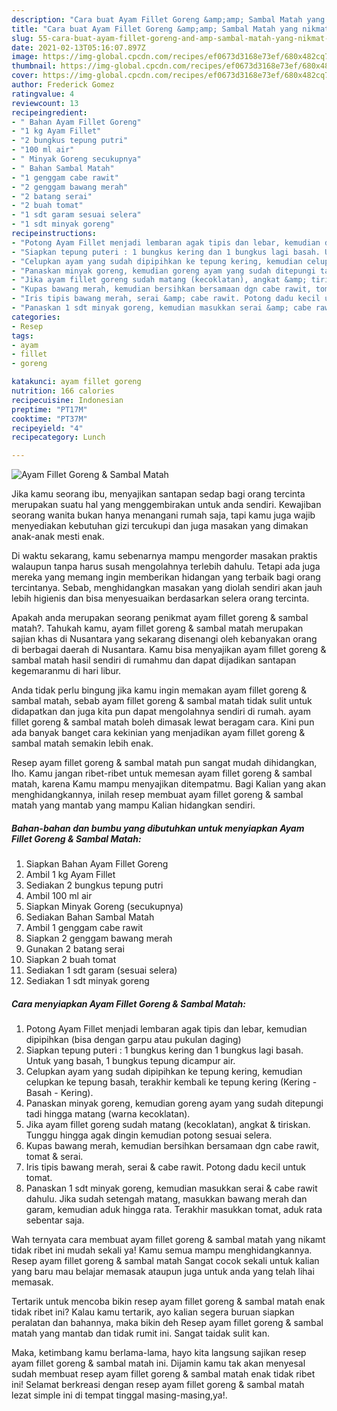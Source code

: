```yaml
---
description: "Cara buat Ayam Fillet Goreng &amp;amp; Sambal Matah yang nikmat dan Mudah Dibuat"
title: "Cara buat Ayam Fillet Goreng &amp;amp; Sambal Matah yang nikmat dan Mudah Dibuat"
slug: 55-cara-buat-ayam-fillet-goreng-and-amp-sambal-matah-yang-nikmat-dan-mudah-dibuat
date: 2021-02-13T05:16:07.897Z
image: https://img-global.cpcdn.com/recipes/ef0673d3168e73ef/680x482cq70/ayam-fillet-goreng-sambal-matah-foto-resep-utama.jpg
thumbnail: https://img-global.cpcdn.com/recipes/ef0673d3168e73ef/680x482cq70/ayam-fillet-goreng-sambal-matah-foto-resep-utama.jpg
cover: https://img-global.cpcdn.com/recipes/ef0673d3168e73ef/680x482cq70/ayam-fillet-goreng-sambal-matah-foto-resep-utama.jpg
author: Frederick Gomez
ratingvalue: 4
reviewcount: 13
recipeingredient:
- " Bahan Ayam Fillet Goreng"
- "1 kg Ayam Fillet"
- "2 bungkus tepung putri"
- "100 ml air"
- " Minyak Goreng secukupnya"
- " Bahan Sambal Matah"
- "1 genggam cabe rawit"
- "2 genggam bawang merah"
- "2 batang serai"
- "2 buah tomat"
- "1 sdt garam sesuai selera"
- "1 sdt minyak goreng"
recipeinstructions:
- "Potong Ayam Fillet menjadi lembaran agak tipis dan lebar, kemudian dipipihkan (bisa dengan garpu atau pukulan daging)"
- "Siapkan tepung puteri : 1 bungkus kering dan 1 bungkus lagi basah. Untuk yang basah, 1 bungkus tepung dicampur air."
- "Celupkan ayam yang sudah dipipihkan ke tepung kering, kemudian celupkan ke tepung basah, terakhir kembali ke tepung kering (Kering - Basah - Kering)."
- "Panaskan minyak goreng, kemudian goreng ayam yang sudah ditepungi tadi hingga matang (warna kecoklatan)."
- "Jika ayam fillet goreng sudah matang (kecoklatan), angkat &amp; tiriskan. Tunggu hingga agak dingin kemudian potong sesuai selera."
- "Kupas bawang merah, kemudian bersihkan bersamaan dgn cabe rawit, tomat &amp; serai."
- "Iris tipis bawang merah, serai &amp; cabe rawit. Potong dadu kecil untuk tomat."
- "Panaskan 1 sdt minyak goreng, kemudian masukkan serai &amp; cabe rawit dahulu. Jika sudah setengah matang, masukkan bawang merah dan garam, kemudian aduk hingga rata. Terakhir masukkan tomat, aduk rata sebentar saja."
categories:
- Resep
tags:
- ayam
- fillet
- goreng

katakunci: ayam fillet goreng 
nutrition: 166 calories
recipecuisine: Indonesian
preptime: "PT17M"
cooktime: "PT37M"
recipeyield: "4"
recipecategory: Lunch

---
```



![Ayam Fillet Goreng &amp; Sambal Matah](https://img-global.cpcdn.com/recipes/ef0673d3168e73ef/680x482cq70/ayam-fillet-goreng-sambal-matah-foto-resep-utama.jpg)

Jika kamu seorang ibu, menyajikan santapan sedap bagi orang tercinta merupakan suatu hal yang menggembirakan untuk anda sendiri. Kewajiban seorang  wanita bukan hanya menangani rumah saja, tapi kamu juga wajib menyediakan kebutuhan gizi tercukupi dan juga masakan yang dimakan anak-anak mesti enak.

Di waktu  sekarang, kamu sebenarnya mampu mengorder masakan praktis walaupun tanpa harus susah mengolahnya terlebih dahulu. Tetapi ada juga mereka yang memang ingin memberikan hidangan yang terbaik bagi orang tercintanya. Sebab, menghidangkan masakan yang diolah sendiri akan jauh lebih higienis dan bisa menyesuaikan berdasarkan selera orang tercinta. 



Apakah anda merupakan seorang penikmat ayam fillet goreng &amp; sambal matah?. Tahukah kamu, ayam fillet goreng &amp; sambal matah merupakan sajian khas di Nusantara yang sekarang disenangi oleh kebanyakan orang di berbagai daerah di Nusantara. Kamu bisa menyajikan ayam fillet goreng &amp; sambal matah hasil sendiri di rumahmu dan dapat dijadikan santapan kegemaranmu di hari libur.

Anda tidak perlu bingung jika kamu ingin memakan ayam fillet goreng &amp; sambal matah, sebab ayam fillet goreng &amp; sambal matah tidak sulit untuk didapatkan dan juga kita pun dapat mengolahnya sendiri di rumah. ayam fillet goreng &amp; sambal matah boleh dimasak lewat beragam cara. Kini pun ada banyak banget cara kekinian yang menjadikan ayam fillet goreng &amp; sambal matah semakin lebih enak.

Resep ayam fillet goreng &amp; sambal matah pun sangat mudah dihidangkan, lho. Kamu jangan ribet-ribet untuk memesan ayam fillet goreng &amp; sambal matah, karena Kamu mampu menyajikan ditempatmu. Bagi Kalian yang akan menghidangkannya, inilah resep membuat ayam fillet goreng &amp; sambal matah yang mantab yang mampu Kalian hidangkan sendiri.

<!--inarticleads1-->

##### Bahan-bahan dan bumbu yang dibutuhkan untuk menyiapkan Ayam Fillet Goreng &amp; Sambal Matah:

1. Siapkan  Bahan Ayam Fillet Goreng
1. Ambil 1 kg Ayam Fillet
1. Sediakan 2 bungkus tepung putri
1. Ambil 100 ml air
1. Siapkan  Minyak Goreng (secukupnya)
1. Sediakan  Bahan Sambal Matah
1. Ambil 1 genggam cabe rawit
1. Siapkan 2 genggam bawang merah
1. Gunakan 2 batang serai
1. Siapkan 2 buah tomat
1. Sediakan 1 sdt garam (sesuai selera)
1. Sediakan 1 sdt minyak goreng




<!--inarticleads2-->

##### Cara menyiapkan Ayam Fillet Goreng &amp; Sambal Matah:

1. Potong Ayam Fillet menjadi lembaran agak tipis dan lebar, kemudian dipipihkan (bisa dengan garpu atau pukulan daging)
1. Siapkan tepung puteri : 1 bungkus kering dan 1 bungkus lagi basah. Untuk yang basah, 1 bungkus tepung dicampur air.
1. Celupkan ayam yang sudah dipipihkan ke tepung kering, kemudian celupkan ke tepung basah, terakhir kembali ke tepung kering (Kering - Basah - Kering).
1. Panaskan minyak goreng, kemudian goreng ayam yang sudah ditepungi tadi hingga matang (warna kecoklatan).
1. Jika ayam fillet goreng sudah matang (kecoklatan), angkat &amp; tiriskan. Tunggu hingga agak dingin kemudian potong sesuai selera.
1. Kupas bawang merah, kemudian bersihkan bersamaan dgn cabe rawit, tomat &amp; serai.
1. Iris tipis bawang merah, serai &amp; cabe rawit. Potong dadu kecil untuk tomat.
1. Panaskan 1 sdt minyak goreng, kemudian masukkan serai &amp; cabe rawit dahulu. Jika sudah setengah matang, masukkan bawang merah dan garam, kemudian aduk hingga rata. Terakhir masukkan tomat, aduk rata sebentar saja.




Wah ternyata cara membuat ayam fillet goreng &amp; sambal matah yang nikamt tidak ribet ini mudah sekali ya! Kamu semua mampu menghidangkannya. Resep ayam fillet goreng &amp; sambal matah Sangat cocok sekali untuk kalian yang baru mau belajar memasak ataupun juga untuk anda yang telah lihai memasak.

Tertarik untuk mencoba bikin resep ayam fillet goreng &amp; sambal matah enak tidak ribet ini? Kalau kamu tertarik, ayo kalian segera buruan siapkan peralatan dan bahannya, maka bikin deh Resep ayam fillet goreng &amp; sambal matah yang mantab dan tidak rumit ini. Sangat taidak sulit kan. 

Maka, ketimbang kamu berlama-lama, hayo kita langsung sajikan resep ayam fillet goreng &amp; sambal matah ini. Dijamin kamu tak akan menyesal sudah membuat resep ayam fillet goreng &amp; sambal matah enak tidak ribet ini! Selamat berkreasi dengan resep ayam fillet goreng &amp; sambal matah lezat simple ini di tempat tinggal masing-masing,ya!.

